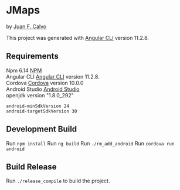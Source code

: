 # JMaps
by [Juan F. Calvo](http://www.actualsoft.com.ar)

This project was generated with [Angular CLI](https://github.com/angular/angular-cli) version 11.2.8.

## Requirements 
Npm 6.14 [NPM](https://www.npmjs.com/get-npm)   
Angular CLI [Angular CLI](https://github.com/angular/angular-cli) version 11.2.8.   
Cordova [Cordova](https://cordova.apache.org/#getstarted) version 10.0.0    
Android Studio  [Android Studio](https://developer.android.com/studio)  
openjdk version "1.8.0_292" 

`android-minSdkVersion 24`  
`android-targetSdkVersion 30`   

## Development Build

Run `npm install` 
Run `ng build`
Run `./rm_add_android`
Run `cordova run android`



## Build Release

Run `./release_compile` to build the project.